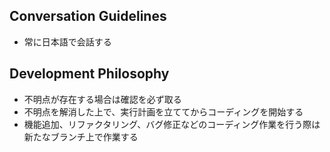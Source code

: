 ## Conversation Guidelines

- 常に日本語で会話する

## Development Philosophy

- 不明点が存在する場合は確認を必ず取る
- 不明点を解消した上で、実行計画を立ててからコーディングを開始する
- 機能追加、リファクタリング、バグ修正などのコーディング作業を行う際は新たなブランチ上で作業する
